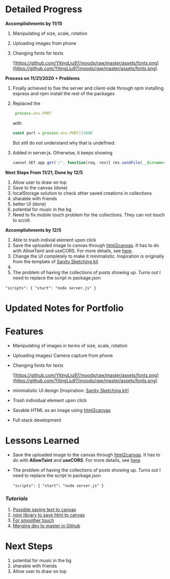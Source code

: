 # Detailed Progress

**Accomplishments by 11/15**

1. Manipulating of size, scale, rotation
2. Uploading images from phone
3. Changing fonts for texts

    ![https://github.com/YitingLiu97/moods/raw/master/assets/fonts.png](https://github.com/YitingLiu97/moods/raw/master/assets/fonts.png)

**Process on 11/21/2020 + Problems**

1. Finally achieved to fixe the server and client-side through npm installing express and npm install the rest of the packages
2. Replaced the

    ```jsx
     process.env.PORT 
    ```

    with 

    ```jsx
    const port = process.env.PORT||3000
    ```

     But still do not understand why that is undefined.

3. Added in server.js. Otherwise, it keeps showing 

    ```jsx
    cannot GET app.get('/', function(req, res){ res.sendFile(__dirname+'/'); // change the path });
    ```

**Next Steps From 11/21, Done by 12/5**

1. Allow user to draw on top
2. Save to the canvas (done)
3. localStorage solution to check other saved creations in collections
4. sharable with friends
5. better UI (done)
6. potential for music in the bg
7. Need to fix mobile touch problem for the collections. They can not touch to scroll.

**Accomplishments by 12/5**

1. Able to trash indivial element upon click
2. Save the uploaded image to canvas through [html2canvas](http://html2canvas.hertzen.com/). It has to do with AllowTaint and useCORS. For more details, see [here](https://github.com/niklasvh/html2canvas/issues/722).
3. Change the UI completely to make it minimalistic. Inspiration is originally from the template of [Sanity Sketching kit](https://www.figma.com/community/file/898186441853776318)
4. 
5. The problem of having the collections of posts showing up. Turns out I need to replace the script in package.json

 `"scripts": {
    "start": "node server.js"
  }`

# Updated Notes for Portfolio

# Features

- Manipulating of images in terms of size, scale, rotation
- Uploading images/ Camera capture from phone
- Changing fonts for texts

    ![https://github.com/YitingLiu97/moods/raw/master/assets/fonts.png](https://github.com/YitingLiu97/moods/raw/master/assets/fonts.png)

- minimalistic UI design [Inspiration: [Sanity Sketching kit](https://www.figma.com/community/file/898186441853776318)]
- Trash individual element upon click
- Savable HTML as an image using [html2canvas](http://html2canvas.hertzen.com/)
- Full stack development

# Lessons Learned

- Save the uploaded image to the canvas through [html2canvas](http://html2canvas.hertzen.com/). It has to do with **AllowTaint** and **useCORS**. For more details, see [here](https://github.com/niklasvh/html2canvas/issues/722).
- The problem of having the collections of posts showing up. Turns out I need to replace the script in package.json

     `"scripts": {
        "start": "node server.js"
      }`

### ***Tutorials***

1. [Possible saving text to canvas](https://stackoverflow.com/questions/31570798/how-to-make-html-div-with-text-over-image-downloadable-savable-for-users)
2. [npm library to save html to canvas](http://html2canvas.hertzen.com/)
3. [For smoother touch](https://five.agency/cross-platform-javascript-touch-scrolling/)
4. [Merging dev to master in Github](https://medium.com/@amitmutrezas/git-replace-the-master-branch-with-a-feature-branch-eb30e984bd5c)

# Next Steps

1. potential for music in the bg
2. sharable with friends
3. Allow user to draw on top